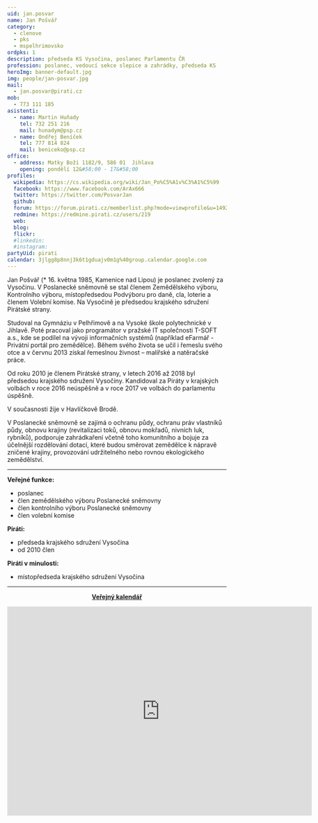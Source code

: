 ```yaml
---
uid: jan.posvar
name: Jan Pošvář
category:
  - clenove
  - pks
  - mspelhrimovsko
ordpks: 1
description: předseda KS Vysočina, poslanec Parlamentu ČR
profession: poslanec, vedoucí sekce slepice a zahrádky, předseda KS
heroImg: banner-default.jpg
img: people/jan-posvar.jpg
mail:
  - jan.posvar@pirati.cz
mob:
  - 773 111 185
asistenti:
  - name: Martin Huňady
    tel: 732 251 216
    mail: hunadym@psp.cz
  - name: Ondřej Beníček
    tel: 777 814 824
    mail: beniceko@psp.cz
office:
  - address: Matky Boží 1182/9, 586 01  Jihlava
    opening: pondělí 12&#58;00 - 17&#58;00
profiles:
  wikipedia: https://cs.wikipedia.org/wiki/Jan_Po%C5%A1v%C3%A1%C5%99
  facebook: https://www.facebook.com/ArAx666
  twitter: https://twitter.com/PosvarJan
  github:
  forum: https://forum.pirati.cz/memberlist.php?mode=viewprofile&u=1492
  redmine: https://redmine.pirati.cz/users/219
  web:
  blog:
  flickr:
  #linkedin:
  #instagram:
partyUid: pirati
calendar: 3jlgg8p8nnj3k6t1gduajv0m1g%40group.calendar.google.com
---
```

Jan Pošvář (* 16. května 1985, Kamenice nad Lipou) je poslanec zvolený za Vysočinu. V Poslanecké sněmovně se stal členem Zemědělského výboru, Kontrolního výboru, místopředsedou Podvýboru pro daně, cla, loterie a členem Volební komise. Na Vysočině je předsedou krajského sdružení Pirátské strany.

Studoval na Gymnáziu v Pelhřimově a na Vysoké škole polytechnické v Jihlavě. Poté pracoval jako programátor v pražské IT společnosti T-SOFT a.s., kde se podílel na vývoji informačních systémů (například eFarmář - Privátní portál pro zemědělce). Během svého života se učil i řemeslu svého otce a v červnu 2013 získal řemeslnou živnost – malířské a natěračské práce.

Od roku 2010 je členem Pirátské strany, v letech 2016 až 2018 byl předsedou krajského sdružení Vysočiny. Kandidoval za Piráty v krajských volbách v roce 2016 neúspěšně a v roce 2017 ve volbách do parlamentu úspěšně.

V současnosti žije v Havlíčkově Brodě.

V Poslanecké sněmovně se zajímá o ochranu půdy, ochranu práv vlastníků půdy, obnovu krajiny (revitalizaci toků, obnovu mokřadů, nivních luk, rybníků), podporuje zahrádkaření včetně toho komunitního a bojuje za účelnější rozdělování dotací, které budou směrovat zemědělce k nápravě zničené krajiny, provozování udržitelného nebo rovnou ekologického zemědělství.

---
**Veřejné funkce:**
* poslanec
* člen zemědělského výboru Poslanecké sněmovny
* člen kontrolního výboru Poslanecké sněmovny
* člen volební komise

**Piráti:**
* předseda krajského sdružení Vysočina
* od 2010 člen

**Piráti v minulosti:**
* místopředseda krajského sdružení Vysočina

---
<style>
@media only screen and (max-width: 989px) {
  .desktop {
    visibility: hidden;
  }
}
@media only screen and (min-width: 990px) {
  .mobile {
    visibility: hidden;
  }
}
</style>

<div class="mobile">
  <p align="center"><a href="https://calendar.google.com/calendar/embed?src=pochvajan%40gmail.com&ctz=Europe%2FPrague"><b>Veřejný kalendář</b></a></p>
</div>
<div class="hidden lg:block">
  <p align="center"><iframe src="https://calendar.google.com/calendar/embed?height=600&amp;wkst=1&amp;bgcolor=%23ffffff&amp;ctz=Europe%2FPrague&amp;src=M2psZ2c4cDhubmozazZ0MWdkdWFqdjBtMWdAZ3JvdXAuY2FsZW5kYXIuZ29vZ2xlLmNvbQ&amp;src=NzZ2dnNxZzBzdTZhams1aGtlMWY1bjhydTBAZ3JvdXAuY2FsZW5kYXIuZ29vZ2xlLmNvbQ&amp;color=%233F51B5&amp;color=%23A79B8E" style="border: 0" width="700" height="480" frameborder="0" scrolling="no"></iframe></p>
</div>
